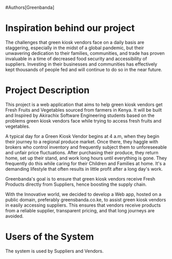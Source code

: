 #Authors[Greenbanda]

# Inspiration behind our project
The challenges that green kiosk vendors face on a daily basis are staggering, especially in the midst of a global pandemic, but their unwavering dedication to their families, communities, and trade has proven invaluable in a time of decreased food security and accessibility of suppliers. Investing in their businesses and communities has effectively kept thousands of people fed and will continue to do so in the near future.

# Project Description

This project is a web application that aims to help green kiosk vendors get  Fresh Fruits and Vegetables sourced from farmers in Kenya. It will be built and Inspired by Akirachix Software Engineering students based on the problems green kiosk vendors face while trying to access fresh fruits and vegetables.

A typical day for a Green Kiosk Vendor begins at 4 a.m, when they begin their journey to a regional produce market. Once there, they haggle with brokers who control inventory and frequently subject them to unforeseeable and unfair price fluctuations. After purchasing their produce, they return home, set up their stand, and work long hours until everything is gone. They frequently do this while caring for their Children and Families at home. It's a demanding lifestyle that often results in little profit after a long day's work.

Greenbanda's goal is to ensure that green kiosk vendors receive Fresh Products directly from Suppliers, hence boosting the supply chain.

With the Innovative world, we decided to develop a Web app, hosted on a public domain, preferably greensbanda.co.ke, to assist green kiosk vendors in easily accessing suppliers. This ensures that vendors receive products from a reliable supplier, transparent pricing, and that long journeys are avoided.
# Users of the System
The system is used by Suppliers and Vendors.
